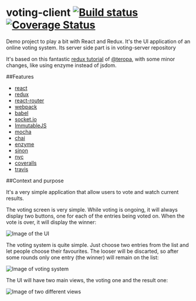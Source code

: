 # voting-client [![Build status](https://travis-ci.org/jfcorugedo/voting-client.svg?branch=master)](https://travis-ci.org/jfcorugedo/voting-client) [![Coverage Status](https://coveralls.io/repos/github/jfcorugedo/voting-client/badge.svg?branch=master)](https://coveralls.io/github/jfcorugedo/voting-client?branch=master)
Demo project to play a bit with React and Redux. It's the UI application of an online voting system. Its server side part is in voting-server repository

It's based on this fantastic [redux tutorial](http://teropa.info/blog/2015/09/10/full-stack-redux-tutorial.html) of [@teropa](https://twitter.com/teropa), with some minor changes, like using enzyme instead of jsdom.

##Features
* [react](https://github.com/facebook/react)
* [redux](https://github.com/rackt/redux)
* [react-router](https://github.com/rackt/react-router)
* [webpack](https://github.com/webpack/webpack)
* [babel](https://github.com/babel/babel)
* [socket.io](http://socket.io/)
* [ImmutableJS](https://facebook.github.io/immutable-js/)
* [mocha](https://mochajs.org/)
* [chai](http://chaijs.com/)
* [enzyme](https://github.com/airbnb/enzyme)
* [sinon](http://sinonjs.org/)
* [nyc](https://github.com/bcoe/nyc)
* [coveralls](https://coveralls.io/)
* [travis](https://travis-ci.org/)

##Context and purpose

It's a very simple application that allow users to vote and watch current results.

The voting screen is very simple. While voting is ongoing, it will always display two buttons, one for each of the entries being voted on. When the vote is over, it will display the winner:

![Image of the UI](http://teropa.info/images/voting_shots.png)

The voting system is quite simple. Just choose two entries from the list and let people choose their favourites. The looser will be discarted, so after some rounds only one entry (the winner) will remain on the list:

![Image of voting system](http://teropa.info/images/vote_logic.png)

The UI will have two main views, the voting one and the result one:

![Image of two different views](http://teropa.info/images/vote_system.png)
